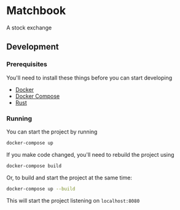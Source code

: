 # Matchbook

A stock exchange

## Development

### Prerequisites

You'll need to install these things before you can start developing

* [Docker](https://docs.docker.com/get-docker/)
* [Docker Compose](https://docs.docker.com/compose/)
* [Rust](https://rustup.rs/)

### Running

You can start the project by running

```bash
docker-compose up
```

If you make code changed, you'll need to rebuild the project using

```bash
docker-compose build
```

Or, to build and start the project at the same time:

```bash
docker-compose up --build
```

This will start the project listening on `localhost:8080`
